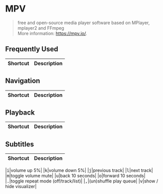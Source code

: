 # MPV

> free and open-source media player software based on MPlayer, mplayer2 and FFmpeg  
> More information: <https://mpv.io/>.

## Frequently Used
|Shortcut|Description|
|:--|:--|

## Navigation
|Shortcut|Description|
|:--|:--|

## Playback
|Shortcut|Description|
|:--|:--|

## Subtitles
|Shortcut|Description|
|:--|:--|



|<kbd>i</kbd>|volume up 5%|
|<kbd>k</kbd>|volume down 5%|
|<kbd>j</kbd>|previous track|
|<kbd>l</kbd>|next track|
|<kbd>m</kbd>|toggle volume mute|
|<kbd>u</kbd>|back 10 seconds|
|<kbd>o</kbd>|forward 10 seconds|
|<kbd>.</kbd>|toggle repeat mode (off/track/list)|
|<kbd>,</kbd>|(un)shuffle play queue|
|<kbd>v</kbd>|show / hide visualizer|

